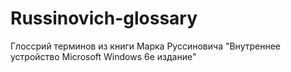 # Russinovich-glossary
Глоссрий терминов из книги Марка Руссиновича "Внутреннее устройство Microsoft Windows 6е издание"
